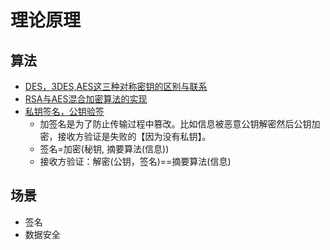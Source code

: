 # 理论原理
## 算法
* [DES，3DES,AES这三种对称密钥的区别与联系](https://www.cnblogs.com/ttss/p/4279757.html)
* [RSA与AES混合加密算法的实现](https://blog.csdn.net/jkxqj/article/details/25228707)
* [私钥签名，公钥验签](https://www.jianshu.com/p/3331467d139f)
  * 加签名是为了防止传输过程中篡改。比如信息被恶意公钥解密然后公钥加密，接收方验证是失败的【因为没有私钥】。
  * 签名=加密(秘钥, 摘要算法(信息))
  * 接收方验证：解密(公钥，签名)==摘要算法(信息)

## 场景
* 签名
* 数据安全
